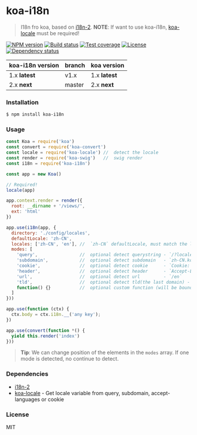 # koa-i18n

> I18n fro koa, based on [i18n-2].
> **NOTE**: If want to use koa-i18n, [koa-locale] must be required!

[![NPM version][npm-img]][npm-url]
[![Build status][travis-img]][travis-url]
[![Test coverage][coveralls-img]][coveralls-url]
[![License][license-img]][license-url]
[![Dependency status][david-img]][david-url]

koa-i18n version | branch | koa version
---------------- | ------ | -----------
1.x **latest**   | v1.x   | 1.x **latest**
2.x **next**     | master | 2.x **next**

### Installation

```bash
$ npm install koa-i18n
```

### Usage

```js
const Koa = require('koa')
const convert = require('koa-convert')
const locale = require('koa-locale') //  detect the locale
const render = require('koa-swig')   //  swig render
const i18n = require('koa-i18n')

const app = new Koa()

// Required!
locale(app)

app.context.render = render({
  root: __dirname + '/views/',
  ext: 'html'
})

app.use(i18n(app, {
  directory: './config/locales',
  defaultLocale: 'zh-CN',
  locales: ['zh-CN', 'en'], //  `zh-CN` defaultLocale, must match the locales to the filenames
  modes: [
    'query',                //  optional detect querystring - `/?locale=en-US`
    'subdomain',            //  optional detect subdomain   - `zh-CN.koajs.com`
    'cookie',               //  optional detect cookie      - `Cookie: locale=zh-TW`
    'header',               //  optional detect header      - `Accept-Language: zh-CN,zh;q=0.5`
    'url',                  //  optional detect url         - `/en`
    'tld',                  //  optional detect tld(the last domain) - `koajs.cn`
    function() {}           //  optional custom function (will be bound to the koa context)
  ]
}))

app.use(function (ctx) {
  ctx.body = ctx.i18n.__('any key');
})

app.use(convert(function *() {
  yield this.render('index')
}))
```

> **Tip**: We can change position of the elements in the `modes` array.
> If one mode is detected, no continue to detect.


### Dependencies

* [i18n-2][]
* [koa-locale][] - Get locale variable from query, subdomain, accept-languages or cookie


### License

  MIT

[i18n-2]: https://github.com/jeresig/i18n-node-2
[koa-locale]: https://github.com/koa-modules/koa-locale

[npm-img]: https://img.shields.io/npm/v/koa-i18n.svg?style=flat-square
[npm-url]: https://npmjs.org/package/koa-i18n
[travis-img]: https://img.shields.io/travis/koa-modules/i18n.svg?style=flat-square
[travis-url]: https://travis-ci.org/koa-modules/i18n
[coveralls-img]: https://img.shields.io/coveralls/koa-modules/i18n.svg?style=flat-square
[coveralls-url]: https://coveralls.io/r/koa-modules/i18n?branch=master
[license-img]: https://img.shields.io/badge/license-MIT-green.svg?style=flat-square
[license-url]: LICENSE
[david-img]: https://img.shields.io/david/koa-modules/i18n.svg?style=flat-square
[david-url]: https://david-dm.org/koa-modules/i18n
